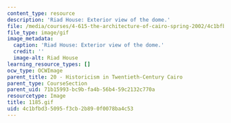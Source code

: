```yaml
---
content_type: resource
description: 'Riad House: Exterior view of the dome.'
file: /media/courses/4-615-the-architecture-of-cairo-spring-2002/4c1bfbd35095f3cb2b890f0078ba4c53_1185.gif
file_type: image/gif
image_metadata:
  caption: 'Riad House: Exterior view of the dome.'
  credit: ''
  image-alt: Riad House
learning_resource_types: []
ocw_type: OCWImage
parent_title: 20 - Historicism in Twentieth-Century Cairo
parent_type: CourseSection
parent_uid: 71b15993-bc9b-fa4b-56b4-59c2132c770a
resourcetype: Image
title: 1185.gif
uid: 4c1bfbd3-5095-f3cb-2b89-0f0078ba4c53
---
```

